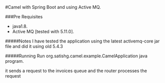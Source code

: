 #Camel with Spring Boot and using Active MQ.
	
###Pre Requisites
* java1.8.
* Active MQ [tested with 5.11.0].
		

#####Notes
I have tested the application using the latest activemq-core jar file and did it using old 5.4.3
	

#####Running
Run org.satishg.camel.example.CamelApplication java program.

it sends a request to the invoices queue and the router processes the request

